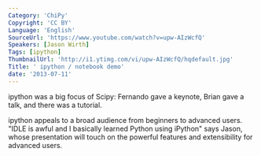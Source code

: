 ```yaml
---
Category: 'ChiPy'
Copyright: 'CC BY'
Language: 'English'
SourceUrl: 'https://www.youtube.com/watch?v=upw-AIzWcfQ'
Speakers: [Jason Wirth]
Tags: [ipython]
ThumbnailUrl: 'http://i1.ytimg.com/vi/upw-AIzWcfQ/hqdefault.jpg'
Title: ' ipython / notebook demo'
date: '2013-07-11'
---
```

ipython was a big focus of Scipy:  Fernando gave a keynote, Brian gave a talk, and there was a tutorial. 

 ipython appeals to a broad audience from beginners to advanced users. "IDLE is awful and I basically learned Python using iPython" says Jason, whose presentation will touch on the powerful features and extensibility for advanced users.